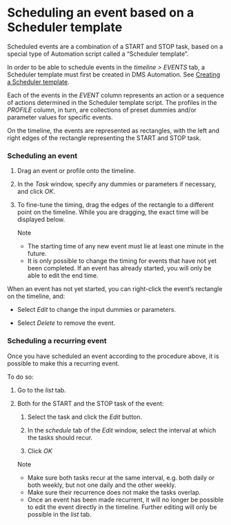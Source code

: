 # Scheduling an event based on a Scheduler template

Scheduled events are a combination of a START and STOP task, based on a special type of Automation script called a “Scheduler template”.

In order to be able to schedule events in the *timeline \> EVENTS* tab, a Scheduler template must first be created in DMS Automation. See [Creating a Scheduler template](Creating_a_Scheduler_template.md).

Each of the events in the *EVENT* column represents an action or a sequence of actions determined in the Scheduler template script. The profiles in the *PROFILE* column, in turn, are collections of preset dummies and/or parameter values for specific events.

On the timeline, the events are represented as rectangles, with the left and right edges of the rectangle representing the START and STOP task.

### Scheduling an event

1. Drag an event or profile onto the timeline.

2. In the *Task* window, specify any dummies or parameters if necessary, and click *OK*.

3. To fine-tune the timing, drag the edges of the rectangle to a different point on the timeline. While you are dragging, the exact time will be displayed below.

    > [!NOTE]
    > -  The starting time of any new event must lie at least one minute in the future.
    > -  It is only possible to change the timing for events that have not yet been completed. If an event has already started, you will only be able to edit the end time.

When an event has not yet started, you can right-click the event’s rectangle on the timeline, and:

- Select *Edit* to change the input dummies or parameters.

- Select *Delete* to remove the event.

### Scheduling a recurring event

Once you have scheduled an event according to the procedure above, it is possible to make this a recurring event.

To do so:

1. Go to the *list* tab.

2. Both for the START and the STOP task of the event:

    1. Select the task and click the *Edit* button.

    2. In the *schedule* tab of the *Edit* window, select the interval at which the tasks should recur.

    3. Click *OK*

    > [!NOTE]
    > -  Make sure both tasks recur at the same interval, e.g. both daily or both weekly, but not one daily and the other weekly.
    > -  Make sure their recurrence does not make the tasks overlap.
    > -  Once an event has been made recurrent, it will no longer be possible to edit the event directly in the timeline. Further editing will only be possible in the *list* tab.
    >

